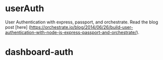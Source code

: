 userAuth
========

User Authentication with express, passport, and orchestrate. Read the blog post [here] (https://orchestrate.io/blog/2014/06/26/build-user-authentication-with-node-js-express-passport-and-orchestrate/).
# dashboard-auth
